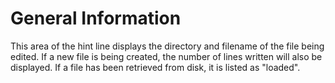# General Information

This area of the hint line displays the directory and filename of the file being edited. If a new file is being created, the number of lines written will also be displayed. If a file has been retrieved from disk, it is listed as "loaded".
